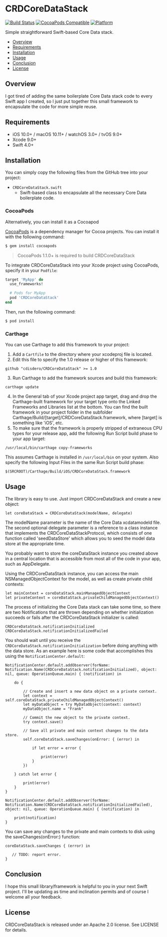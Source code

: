 # CRDCoreDataStack
[![Build Status](https://travis-ci.org/cdisdero/CRDCoreDataStack.svg?branch=master)](https://travis-ci.org/cdisdero/CRDCoreDataStack)
[![CocoaPods Compatible](https://img.shields.io/cocoapods/v/CRDCoreDataStack.svg)](https://img.shields.io/cocoapods/v/CRDCoreDataStack.svg)
[![Platform](https://img.shields.io/cocoapods/p/CRDCoreDataStack.svg?style=flat)](http://cocoadocs.org/docsets/CRDCoreDataStack)

Simple straightforward Swift-based Core Data stack.

- [Overview](#overview)
- [Requirements](#requirements)
- [Installation](#installation)
- [Usage](#usage)
- [Conclusion](#conclusion)
- [License](#license)

## Overview
I got tired of adding the same boilerplate Core Data stack code to every Swift app I created, so I just put together this small framework to encapsulate the code for more simple reuse.

## Requirements
- iOS 10.0+ / macOS 10.11+ / watchOS 3.0+ / tvOS 9.0+
- Xcode 9.0+
- Swift 4.0+

## Installation
You can simply copy the following files from the GitHub tree into your project:

  * `CRDCoreDataStack.swift`
    - Swift-based class to encapsulate all the necessary Core Data boilerplate code.

### CocoaPods
Alternatively, you can install it as a Cocoapod

[CocoaPods](http://cocoapods.org) is a dependency manager for Cocoa projects. You can install it with the following command:

```bash
$ gem install cocoapods
```

> CocoaPods 1.1.0+ is required to build CRDCoreDataStack

To integrate CRDCoreDataStack into your Xcode project using CocoaPods, specify it in your `Podfile`:

```ruby
target 'MyApp' do
  use_frameworks!

  # Pods for MyApp
  pod 'CRDCoreDataStack'
end
```

Then, run the following command:

```bash
$ pod install
```
### Carthage
You can use Carthage to add this framework to your project:
1. Add a `Cartfile` to the directory where your xcodeproj file is located.
2. Edit this file to specify the 1.0 release or higher of this framework:
```
github "cdisdero/CRDCoreDataStack" >= 1.0
```
3. Run Carthage to add the framework sources and build this framework:
```
carthage update
```
4. In the General tab of your Xcode project app target, drag and drop the Carthage-built framework for your target type onto the Linked Frameworks and Libraries list at the bottom.  You can find the built framework in your project folder in the subfolder Carthage/Build/[target]/CRDCoreDataStack.framework, where [target] is something like 'iOS', etc.
5. To make sure that the framework is properly stripped of extraneous CPU types for your release app, add the following Run Script build phase to your app target:
```
/usr/local/bin/carthage copy-frameworks
```
This assumes Carthage is installed in `/usr/local/bin` on your system.  Also specify the following Input Files in the same Run Script build phase:
```
$(SRCROOT)/Carthage/Build/iOS/CRDCoreDataStack.framework
```

## Usage
The library is easy to use.  Just import CRDCoreDataStack and create a new object:

```
let coreDataStack = CRDCoreDataStack(modelName, delegate)
```

The modelName parameter is the name of the Core Data xcdatamodeld file.  The second optional delegate parameter is a reference to a class instance that implements the CRDCoreDataStackProtocol, which consists of one function called 'seedDataStore' which allows you to seed the model data store at the appropriate time.

You probably want to store the coreDataStack instance you created above in a central location that is accessible from most all of the code in your app, such as AppDelegate.

Using the CRDCoreDataStack instance, you can access the main NSManagedObjectContext for the model, as well as create private child contexts:

```
let mainContext = coreDataStack.mainManagedObjectContext
let privateContext = coreDataStack.privateChildManagedObjectContext()

```
The process of initializing the Core Data stack can take some time, so there are two Notifications that are thrown depending on whether initialization succeeds or fails after the CRDCoreDataStack initializer is called:

```
CRDCoreDataStack.notificationInitialized
CRDCoreDataStack.notificationInitializedFailed
```

You should wait until you receive the `CRDCoreDataStack.notificationInitialization` before doing anything with the data store.  As an example here is some code that accomplishes this using the `NotificationCenter.default`:

```
NotificationCenter.default.addObserver(forName: Notification.Name(CRDCoreDataStack.notificationInitialized), object: nil, queue: OperationQueue.main) { (notification) in

    do {

        // Create and insert a new data object on a private context.
        let context = self.coreDataStack.privateChildManagedObjectContext()
        let myDataObject = try MyDataObject(context: context)
        myDataObject.name = "Frank"
        
        // Commit the new object to the private context.
        try context.save()

        // Save all private and main context changes to the data store.
        self.coreDataStack.saveChanges(onError: { (error) in

            if let error = error {

                print(error)
            }
        })

    } catch let error {

        print(error)
    }
}

NotificationCenter.default.addObserver(forName: Notification.Name(CRDCoreDataStack.notificationInitializedFailed), object: nil, queue: OperationQueue.main) { (notification) in

    print(notification)
}

```

You can save any changes to the private and main contexts to disk using the saveChanges(onError:) function:

```
coreDataStack.saveChanges { (error) in

   // TODO: report error.
}

```

## Conclusion
I hope this small library/framework is helpful to you in your next Swift project.  I'll be updating as time and inclination permits and of course I welcome all your feedback.

## License
CRDCoreDataStack is released under an Apache 2.0 license. See LICENSE for details.
